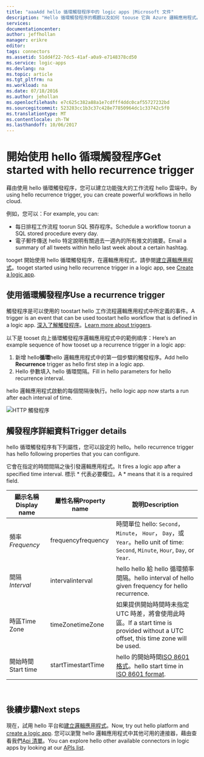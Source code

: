 ```yaml
---
title: "aaaAdd hello 循環觸發程序中的 logic apps |Microsoft 文件"
description: "Hello 循環觸發程序的概觀以及如何 toouse 它與 Azure 邏輯應用程式。"
services: 
documentationcenter: 
author: jeffhollan
manager: erikre
editor: 
tags: connectors
ms.assetid: 51dd4f22-7dc5-41af-a0a9-e7148378cd50
ms.service: logic-apps
ms.devlang: na
ms.topic: article
ms.tgt_pltfrm: na
ms.workload: na
ms.date: 07/18/2016
ms.author: jehollan
ms.openlocfilehash: e7c625c382a88a1e7cdfff4ddc0caf55727232bd
ms.sourcegitcommit: 523283cc1b3c37c428e77850964dc1c33742c5f0
ms.translationtype: MT
ms.contentlocale: zh-TW
ms.lasthandoff: 10/06/2017
---
```

# <a name="get-started-with-hello-recurrence-trigger"></a><span data-ttu-id="9d26b-103">開始使用 hello 循環觸發程序</span><span class="sxs-lookup"><span data-stu-id="9d26b-103">Get started with hello recurrence trigger</span></span>
<span data-ttu-id="9d26b-104">藉由使用 hello 循環觸發程序，您可以建立功能強大的工作流程 hello 雲端中。</span><span class="sxs-lookup"><span data-stu-id="9d26b-104">By using hello recurrence trigger, you can create powerful workflows in hello cloud.</span></span>

<span data-ttu-id="9d26b-105">例如，您可以：</span><span class="sxs-lookup"><span data-stu-id="9d26b-105">For example, you can:</span></span>

* <span data-ttu-id="9d26b-106">每日排程工作流程 toorun SQL 預存程序。</span><span class="sxs-lookup"><span data-stu-id="9d26b-106">Schedule a workflow toorun a SQL stored procedure every day.</span></span>
* <span data-ttu-id="9d26b-107">電子郵件傳送 hello 特定說明有關過去一週內的所有推文的摘要。</span><span class="sxs-lookup"><span data-stu-id="9d26b-107">Email a summary of all tweets within hello last week about a certain hashtag.</span></span>

<span data-ttu-id="9d26b-108">tooget 開始使用 hello 循環觸發程序，在邏輯應用程式，請參閱[建立邏輯應用程式](../logic-apps/logic-apps-create-a-logic-app.md)。</span><span class="sxs-lookup"><span data-stu-id="9d26b-108">tooget started using hello recurrence trigger in a logic app, see [Create a logic app](../logic-apps/logic-apps-create-a-logic-app.md).</span></span>

## <a name="use-a-recurrence-trigger"></a><span data-ttu-id="9d26b-109">使用循環觸發程序</span><span class="sxs-lookup"><span data-stu-id="9d26b-109">Use a recurrence trigger</span></span>
<span data-ttu-id="9d26b-110">觸發程序是可以使用的 toostart hello 工作流程邏輯應用程式中所定義的事件。</span><span class="sxs-lookup"><span data-stu-id="9d26b-110">A trigger is an event that can be used toostart hello workflow that is defined in a logic app.</span></span> <span data-ttu-id="9d26b-111">[深入了解觸發程序](connectors-overview.md)。</span><span class="sxs-lookup"><span data-stu-id="9d26b-111">[Learn more about triggers](connectors-overview.md).</span></span>

<span data-ttu-id="9d26b-112">以下是 tooset 向上循環觸發程序邏輯應用程式中的範例順序：</span><span class="sxs-lookup"><span data-stu-id="9d26b-112">Here’s an example sequence of how tooset up a recurrence trigger in a logic app:</span></span>

1. <span data-ttu-id="9d26b-113">新增 hello**循環**hello 邏輯應用程式中的第一個步驟的觸發程序。</span><span class="sxs-lookup"><span data-stu-id="9d26b-113">Add hello **Recurrence** trigger as hello first step in a logic app.</span></span>
2. <span data-ttu-id="9d26b-114">Hello 參數填入 hello 循環間隔。</span><span class="sxs-lookup"><span data-stu-id="9d26b-114">Fill in hello parameters for hello recurrence interval.</span></span>

<span data-ttu-id="9d26b-115">hello 邏輯應用程式啟動的每個間隔後執行。</span><span class="sxs-lookup"><span data-stu-id="9d26b-115">hello logic app now starts a run after each interval of time.</span></span>

![HTTP 觸發程序](./media/connectors-native-recurrence/using-trigger.png)

## <a name="trigger-details"></a><span data-ttu-id="9d26b-117">觸發程序詳細資料</span><span class="sxs-lookup"><span data-stu-id="9d26b-117">Trigger details</span></span>
<span data-ttu-id="9d26b-118">hello 循環觸發程序有下列屬性，您可以設定的 hello。</span><span class="sxs-lookup"><span data-stu-id="9d26b-118">hello recurrence trigger has hello following properties that you can configure.</span></span>

<span data-ttu-id="9d26b-119">它會在指定的時間間隔之後引發邏輯應用程式。</span><span class="sxs-lookup"><span data-stu-id="9d26b-119">It fires a logic app after a specified time interval.</span></span>
<span data-ttu-id="9d26b-120">標示 * 代表必要欄位。</span><span class="sxs-lookup"><span data-stu-id="9d26b-120">A * means that it is a required field.</span></span>

| <span data-ttu-id="9d26b-121">顯示名稱</span><span class="sxs-lookup"><span data-stu-id="9d26b-121">Display name</span></span> | <span data-ttu-id="9d26b-122">屬性名稱</span><span class="sxs-lookup"><span data-stu-id="9d26b-122">Property name</span></span> | <span data-ttu-id="9d26b-123">說明</span><span class="sxs-lookup"><span data-stu-id="9d26b-123">Description</span></span> |
| --- | --- | --- |
| <span data-ttu-id="9d26b-124">頻率 *</span><span class="sxs-lookup"><span data-stu-id="9d26b-124">Frequency*</span></span> |<span data-ttu-id="9d26b-125">frequency</span><span class="sxs-lookup"><span data-stu-id="9d26b-125">frequency</span></span> |<span data-ttu-id="9d26b-126">時間單位 hello: `Second`， `Minute`， `Hour`， `Day`，或`Year`。</span><span class="sxs-lookup"><span data-stu-id="9d26b-126">hello unit of time: `Second`, `Minute`, `Hour`, `Day`, or `Year`.</span></span> |
| <span data-ttu-id="9d26b-127">間隔 *</span><span class="sxs-lookup"><span data-stu-id="9d26b-127">Interval*</span></span> |<span data-ttu-id="9d26b-128">interval</span><span class="sxs-lookup"><span data-stu-id="9d26b-128">interval</span></span> |<span data-ttu-id="9d26b-129">hello hello 給 hello 循環頻率間隔。</span><span class="sxs-lookup"><span data-stu-id="9d26b-129">hello interval of hello given frequency for hello recurrence.</span></span> |
| <span data-ttu-id="9d26b-130">時區</span><span class="sxs-lookup"><span data-stu-id="9d26b-130">Time Zone</span></span> |<span data-ttu-id="9d26b-131">timeZone</span><span class="sxs-lookup"><span data-stu-id="9d26b-131">timeZone</span></span> |<span data-ttu-id="9d26b-132">如果提供開始時間時未指定 UTC 時差，將會使用此時區。</span><span class="sxs-lookup"><span data-stu-id="9d26b-132">If a start time is provided without a UTC offset, this time zone will be used.</span></span> |
| <span data-ttu-id="9d26b-133">開始時間</span><span class="sxs-lookup"><span data-stu-id="9d26b-133">Start time</span></span> |<span data-ttu-id="9d26b-134">startTime</span><span class="sxs-lookup"><span data-stu-id="9d26b-134">startTime</span></span> |<span data-ttu-id="9d26b-135">hello 的開始時間[ISO 8601 格式](https://en.wikipedia.org/wiki/ISO_8601#Combined_date_and_time_representations)。</span><span class="sxs-lookup"><span data-stu-id="9d26b-135">hello start time in [ISO 8601 format](https://en.wikipedia.org/wiki/ISO_8601#Combined_date_and_time_representations).</span></span> |

<br>

## <a name="next-steps"></a><span data-ttu-id="9d26b-136">後續步驟</span><span class="sxs-lookup"><span data-stu-id="9d26b-136">Next steps</span></span>
<span data-ttu-id="9d26b-137">現在，試用 hello 平台和[建立邏輯應用程式](../logic-apps/logic-apps-create-a-logic-app.md)。</span><span class="sxs-lookup"><span data-stu-id="9d26b-137">Now, try out hello platform and [create a logic app](../logic-apps/logic-apps-create-a-logic-app.md).</span></span> <span data-ttu-id="9d26b-138">您可以瀏覽 hello 邏輯應用程式中其他可用的連接器，藉由查看我們[Api 清單](apis-list.md)。</span><span class="sxs-lookup"><span data-stu-id="9d26b-138">You can explore hello other available connectors in logic apps by looking at our [APIs list](apis-list.md).</span></span>

